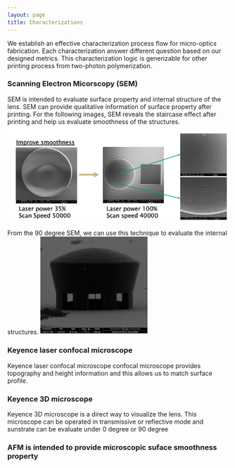 ```yaml
---
layout: page
title: Characterizations
---
```

We establish an effective characterization process flow for micro-optics fabrication. Each characterization answer different question based on our designed metrics. 
This characterization logic is generizable for other printing process from two-photon polymerization.


### Scanning Electron Micorscopy (SEM) 
SEM is intended to evaluate surface property and internal structure of the lens. SEM can provide qualitative information of surface property after printing. For the following images, SEM reveals the staircase effect after printing and help us evaluate smoothness of the structures.
![](/assets/img/SEM.png)





From the 90 degree SEM, we can use this technique to evaluate the internal structures. 
![](/assets/img/90deg.png)


### Keyence laser confocal microscope 
Keyence laser confocal microscope confocal microscope provides topography and height information and this allows us to match surface profile.





### Keyence 3D microscope 
Keyence 3D microscope is a direct way to visualize the lens. This microscope can be operated in transmissive or reflective mode and sunstrate can be evaluate under 0 degree or 90 degree 






### AFM is intended to provide microscopic suface smoothness property







